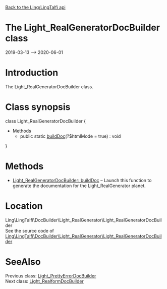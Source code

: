[Back to the Ling/LingTalfi api](https://github.com/lingtalfi/LingTalfi/blob/master/doc/api/Ling/LingTalfi.md)



The Light_RealGeneratorDocBuilder class
================
2019-03-13 --> 2020-06-01






Introduction
============

The Light_RealGeneratorDocBuilder class.



Class synopsis
==============


class <span class="pl-k">Light_RealGeneratorDocBuilder</span>  {

- Methods
    - public static [buildDoc](https://github.com/lingtalfi/LingTalfi/blob/master/doc/api/Ling/LingTalfi/DocBuilder/Light_RealGenerator/Light_RealGeneratorDocBuilder/buildDoc.md)(?$htmlMode = true) : void

}






Methods
==============

- [Light_RealGeneratorDocBuilder::buildDoc](https://github.com/lingtalfi/LingTalfi/blob/master/doc/api/Ling/LingTalfi/DocBuilder/Light_RealGenerator/Light_RealGeneratorDocBuilder/buildDoc.md) &ndash; Launch this function to generate the documentation for the Light_RealGenerator planet.





Location
=============
Ling\LingTalfi\DocBuilder\Light_RealGenerator\Light_RealGeneratorDocBuilder<br>
See the source code of [Ling\LingTalfi\DocBuilder\Light_RealGenerator\Light_RealGeneratorDocBuilder](https://github.com/lingtalfi/LingTalfi/blob/master/DocBuilder/Light_RealGenerator/Light_RealGeneratorDocBuilder.php)



SeeAlso
==============
Previous class: [Light_PrettyErrorDocBuilder](https://github.com/lingtalfi/LingTalfi/blob/master/doc/api/Ling/LingTalfi/DocBuilder/Light_PrettyError/Light_PrettyErrorDocBuilder.md)<br>Next class: [Light_RealformDocBuilder](https://github.com/lingtalfi/LingTalfi/blob/master/doc/api/Ling/LingTalfi/DocBuilder/Light_Realform/Light_RealformDocBuilder.md)<br>
